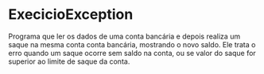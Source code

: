# ExecicioException

Programa que ler os dados de uma conta bancária e depois realiza um saque na mesma conta conta bancária, mostrando o novo saldo. Ele trata o erro quando um saque ocorre sem saldo na conta, ou se valor do saque for superior ao limite de saque da conta.

